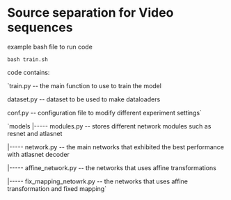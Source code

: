 # Source separation for Video sequences

example bash file to run code

`bash train.sh`

code contains:

`train.py -- the main function to use to train the model

dataset.py -- dataset to be used to make dataloaders

conf.py -- configuration file to modify different experiment settings`

`models
 |----- modules.py -- stores different network modules such as resnet and atlasnet 
 
 |----- network.py -- the main networks that exhibited the best performance with atlasnet decoder
 
 |----- affine_network.py -- the networks that uses affine transformations
 
 |----- fix_mapping_netowrk.py -- the networks that uses affine transformation and fixed mapping`
